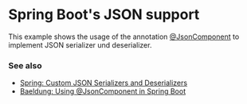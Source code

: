 # Spring Boot's JSON support

This example shows the usage of the annotation [@JsonComponent](https://docs.spring.io/spring-boot/docs/2.4.3/api/) to implement JSON serializer und deserializer.

### See also

* [Spring: Custom JSON Serializers and Deserializers](https://docs.spring.io/spring-boot/docs/2.4.3/reference/html/spring-boot-features.html#boot-features-json-components)
* [Baeldung: Using @JsonComponent in Spring Boot](https://www.baeldung.com/spring-boot-jsoncomponent)
